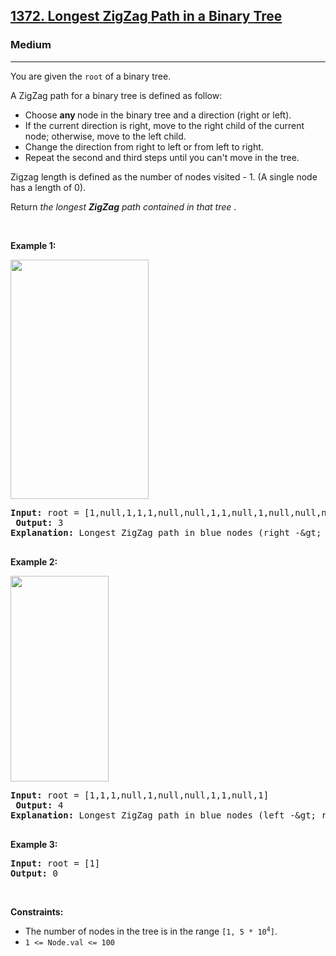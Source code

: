 <h2><a href="https://leetcode.com/problems/longest-zigzag-path-in-a-binary-tree/">1372. <bionify><bionify class="bionify-highlight">Lon</bionify><bionify class="bionify-rest">gest</bionify> <bionify class="bionify-highlight">Zig</bionify><bionify class="bionify-rest">Zag</bionify> <bionify class="bionify-highlight">Pa</bionify><bionify class="bionify-rest">th</bionify> <bionify class="bionify-highlight">i</bionify><bionify class="bionify-rest">n</bionify> a <bionify class="bionify-highlight">Bin</bionify><bionify class="bionify-rest">ary</bionify> <bionify class="bionify-highlight">Tr</bionify><bionify class="bionify-rest">ee</bionify> </bionify></a></h2><h3>Medium</h3><hr><div><p>You are given the <code>root</code> of a binary tree.</p>

<p><bionify><bionify class="bionify-highlight"></bionify><bionify class="bionify-rest">A</bionify> <bionify class="bionify-highlight">Zig</bionify><bionify class="bionify-rest">Zag</bionify> <bionify class="bionify-highlight">pa</bionify><bionify class="bionify-rest">th</bionify> <bionify class="bionify-highlight">f</bionify><bionify class="bionify-rest">or</bionify> a <bionify class="bionify-highlight">bin</bionify><bionify class="bionify-rest">ary</bionify> <bionify class="bionify-highlight">tr</bionify><bionify class="bionify-rest">ee</bionify> is <bionify class="bionify-highlight">def</bionify><bionify class="bionify-rest">ined</bionify> <bionify class="bionify-highlight">a</bionify><bionify class="bionify-rest">s</bionify> <bionify class="bionify-highlight">fol</bionify><bionify class="bionify-rest">low:</bionify> </bionify></p>

<ul>
	<li>Choose <strong>any </strong><bionify><bionify class="bionify-highlight">no</bionify><bionify class="bionify-rest">de</bionify> <bionify class="bionify-highlight">i</bionify><bionify class="bionify-rest">n</bionify> the <bionify class="bionify-highlight">bin</bionify><bionify class="bionify-rest">ary</bionify> <bionify class="bionify-highlight">tr</bionify><bionify class="bionify-rest">ee</bionify> and a <bionify class="bionify-highlight">dire</bionify><bionify class="bionify-rest">ction</bionify> <bionify class="bionify-highlight">(ri</bionify><bionify class="bionify-rest">ght</bionify> <bionify class="bionify-highlight">o</bionify><bionify class="bionify-rest">r</bionify> <bionify class="bionify-highlight">lef</bionify><bionify class="bionify-rest">t).</bionify> </bionify></li>
	<li><bionify><bionify class="bionify-highlight">I</bionify><bionify class="bionify-rest">f</bionify> the <bionify class="bionify-highlight">cur</bionify><bionify class="bionify-rest">rent</bionify> <bionify class="bionify-highlight">dire</bionify><bionify class="bionify-rest">ction</bionify> is <bionify class="bionify-highlight">rig</bionify><bionify class="bionify-rest">ht,</bionify> <bionify class="bionify-highlight">mo</bionify><bionify class="bionify-rest">ve</bionify> to the <bionify class="bionify-highlight">ri</bionify><bionify class="bionify-rest">ght</bionify> <bionify class="bionify-highlight">ch</bionify><bionify class="bionify-rest">ild</bionify> of the <bionify class="bionify-highlight">cur</bionify><bionify class="bionify-rest">rent</bionify> <bionify class="bionify-highlight">no</bionify><bionify class="bionify-rest">de;</bionify> <bionify class="bionify-highlight">othe</bionify><bionify class="bionify-rest">rwise,</bionify> <bionify class="bionify-highlight">mo</bionify><bionify class="bionify-rest">ve</bionify> to the <bionify class="bionify-highlight">le</bionify><bionify class="bionify-rest">ft</bionify> <bionify class="bionify-highlight">chi</bionify><bionify class="bionify-rest">ld.</bionify> </bionify></li>
	<li><bionify><bionify class="bionify-highlight">Cha</bionify><bionify class="bionify-rest">nge</bionify> the <bionify class="bionify-highlight">dire</bionify><bionify class="bionify-rest">ction</bionify> <bionify class="bionify-highlight">fr</bionify><bionify class="bionify-rest">om</bionify> <bionify class="bionify-highlight">ri</bionify><bionify class="bionify-rest">ght</bionify> to <bionify class="bionify-highlight">le</bionify><bionify class="bionify-rest">ft</bionify> <bionify class="bionify-highlight">o</bionify><bionify class="bionify-rest">r</bionify> <bionify class="bionify-highlight">fr</bionify><bionify class="bionify-rest">om</bionify> <bionify class="bionify-highlight">le</bionify><bionify class="bionify-rest">ft</bionify> to <bionify class="bionify-highlight">rig</bionify><bionify class="bionify-rest">ht.</bionify> </bionify></li>
	<li><bionify><bionify class="bionify-highlight">Rep</bionify><bionify class="bionify-rest">eat</bionify> the <bionify class="bionify-highlight">sec</bionify><bionify class="bionify-rest">ond</bionify> and <bionify class="bionify-highlight">th</bionify><bionify class="bionify-rest">ird</bionify> <bionify class="bionify-highlight">st</bionify><bionify class="bionify-rest">eps</bionify> <bionify class="bionify-highlight">un</bionify><bionify class="bionify-rest">til</bionify> <bionify class="bionify-highlight">y</bionify><bionify class="bionify-rest">ou</bionify> <bionify class="bionify-highlight">ca</bionify><bionify class="bionify-rest">n't</bionify> <bionify class="bionify-highlight">mo</bionify><bionify class="bionify-rest">ve</bionify> <bionify class="bionify-highlight">i</bionify><bionify class="bionify-rest">n</bionify> the <bionify class="bionify-highlight">tr</bionify><bionify class="bionify-rest">ee.</bionify> </bionify></li>
</ul>

<p><bionify><bionify class="bionify-highlight">Zig</bionify><bionify class="bionify-rest">zag</bionify> <bionify class="bionify-highlight">len</bionify><bionify class="bionify-rest">gth</bionify> is <bionify class="bionify-highlight">def</bionify><bionify class="bionify-rest">ined</bionify> <bionify class="bionify-highlight">a</bionify><bionify class="bionify-rest">s</bionify> the <bionify class="bionify-highlight">num</bionify><bionify class="bionify-rest">ber</bionify> of <bionify class="bionify-highlight">no</bionify><bionify class="bionify-rest">des</bionify> <bionify class="bionify-highlight">vis</bionify><bionify class="bionify-rest">ited</bionify> <bionify class="bionify-highlight"></bionify><bionify class="bionify-rest">-</bionify> <bionify class="bionify-highlight">1</bionify><bionify class="bionify-rest">.</bionify> <bionify class="bionify-highlight">(</bionify><bionify class="bionify-rest">A</bionify> <bionify class="bionify-highlight">sin</bionify><bionify class="bionify-rest">gle</bionify> <bionify class="bionify-highlight">no</bionify><bionify class="bionify-rest">de</bionify> <bionify class="bionify-highlight">h</bionify><bionify class="bionify-rest">as</bionify> a <bionify class="bionify-highlight">len</bionify><bionify class="bionify-rest">gth</bionify> of <bionify class="bionify-highlight">0</bionify><bionify class="bionify-rest">).</bionify> </bionify></p>

<p>Return <em>the longest <strong>ZigZag</strong><bionify><bionify class="bionify-highlight"></bionify><bionify class="bionify-rest"></bionify> <bionify class="bionify-highlight">pa</bionify><bionify class="bionify-rest">th</bionify> <bionify class="bionify-highlight">cont</bionify><bionify class="bionify-rest">ained</bionify> <bionify class="bionify-highlight">i</bionify><bionify class="bionify-rest">n</bionify> <bionify class="bionify-highlight">th</bionify><bionify class="bionify-rest">at</bionify> <bionify class="bionify-highlight">tr</bionify><bionify class="bionify-rest">ee</bionify> </bionify></em>.</p>

<p>&nbsp;</p>
<p><strong class="example">Example 1:</strong></p>
<img alt="" src="https://assets.leetcode.com/uploads/2020/01/22/sample_1_1702.png" style="width: 221px; height: 383px;">
<pre><strong>Input:</strong><bionify><bionify class="bionify-highlight"></bionify><bionify class="bionify-rest"></bionify> <bionify class="bionify-highlight">ro</bionify><bionify class="bionify-rest">ot</bionify> <bionify class="bionify-highlight"></bionify><bionify class="bionify-rest">=</bionify> <bionify class="bionify-highlight">[1,null,1,1,1,null,null,</bionify><bionify class="bionify-rest">1,1,null,1,null,null,null,1,null,1]
</bionify> </bionify><strong>Output:</strong> 3
<strong>Explanation:</strong><bionify><bionify class="bionify-highlight"></bionify><bionify class="bionify-rest"></bionify> <bionify class="bionify-highlight">Lon</bionify><bionify class="bionify-rest">gest</bionify> <bionify class="bionify-highlight">Zig</bionify><bionify class="bionify-rest">Zag</bionify> <bionify class="bionify-highlight">pa</bionify><bionify class="bionify-rest">th</bionify> <bionify class="bionify-highlight">i</bionify><bionify class="bionify-rest">n</bionify> <bionify class="bionify-highlight">bl</bionify><bionify class="bionify-rest">ue</bionify> <bionify class="bionify-highlight">no</bionify><bionify class="bionify-rest">des</bionify> <bionify class="bionify-highlight">(ri</bionify><bionify class="bionify-rest">ght</bionify> <bionify class="bionify-highlight">-&amp;</bionify><bionify class="bionify-rest">gt;</bionify> <bionify class="bionify-highlight">le</bionify><bionify class="bionify-rest">ft</bionify> <bionify class="bionify-highlight">-&amp;</bionify><bionify class="bionify-rest">gt;</bionify> <bionify class="bionify-highlight">righ</bionify><bionify class="bionify-rest">t).
</bionify> </bionify></pre>

<p><strong class="example">Example 2:</strong></p>
<img alt="" src="https://assets.leetcode.com/uploads/2020/01/22/sample_2_1702.png" style="width: 157px; height: 329px;">
<pre><strong>Input:</strong><bionify><bionify class="bionify-highlight"></bionify><bionify class="bionify-rest"></bionify> <bionify class="bionify-highlight">ro</bionify><bionify class="bionify-rest">ot</bionify> <bionify class="bionify-highlight"></bionify><bionify class="bionify-rest">=</bionify> <bionify class="bionify-highlight">[1,1,1,null,1,n</bionify><bionify class="bionify-rest">ull,null,1,1,null,1]
</bionify> </bionify><strong>Output:</strong> 4
<strong>Explanation:</strong><bionify><bionify class="bionify-highlight"></bionify><bionify class="bionify-rest"></bionify> <bionify class="bionify-highlight">Lon</bionify><bionify class="bionify-rest">gest</bionify> <bionify class="bionify-highlight">Zig</bionify><bionify class="bionify-rest">Zag</bionify> <bionify class="bionify-highlight">pa</bionify><bionify class="bionify-rest">th</bionify> <bionify class="bionify-highlight">i</bionify><bionify class="bionify-rest">n</bionify> <bionify class="bionify-highlight">bl</bionify><bionify class="bionify-rest">ue</bionify> <bionify class="bionify-highlight">no</bionify><bionify class="bionify-rest">des</bionify> <bionify class="bionify-highlight">(l</bionify><bionify class="bionify-rest">eft</bionify> <bionify class="bionify-highlight">-&amp;</bionify><bionify class="bionify-rest">gt;</bionify> <bionify class="bionify-highlight">ri</bionify><bionify class="bionify-rest">ght</bionify> <bionify class="bionify-highlight">-&amp;</bionify><bionify class="bionify-rest">gt;</bionify> <bionify class="bionify-highlight">le</bionify><bionify class="bionify-rest">ft</bionify> <bionify class="bionify-highlight">-&amp;</bionify><bionify class="bionify-rest">gt;</bionify> <bionify class="bionify-highlight">righ</bionify><bionify class="bionify-rest">t).
</bionify> </bionify></pre>

<p><strong class="example">Example 3:</strong></p>

<pre><strong>Input:</strong> root = [1]
<strong>Output:</strong> 0
</pre>

<p>&nbsp;</p>
<p><strong>Constraints:</strong></p>

<ul>
	<li><bionify><bionify class="bionify-highlight">T</bionify><bionify class="bionify-rest">he</bionify> <bionify class="bionify-highlight">num</bionify><bionify class="bionify-rest">ber</bionify> of <bionify class="bionify-highlight">no</bionify><bionify class="bionify-rest">des</bionify> <bionify class="bionify-highlight">i</bionify><bionify class="bionify-rest">n</bionify> the <bionify class="bionify-highlight">tr</bionify><bionify class="bionify-rest">ee</bionify> is <bionify class="bionify-highlight">i</bionify><bionify class="bionify-rest">n</bionify> the <bionify class="bionify-highlight">ra</bionify><bionify class="bionify-rest">nge</bionify> <bionify class="bionify-highlight"></bionify><bionify class="bionify-rest"></bionify> </bionify><code>[1, 5 * 10<sup>4</sup>]</code>.</li>
	<li><code>1 &lt;= Node.val &lt;= 100</code></li>
</ul>
</div>
